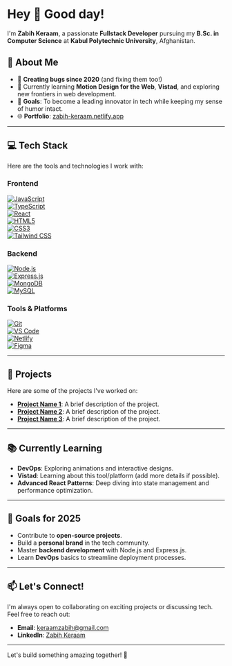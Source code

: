 # Hey 👋 Good day!  

I'm **Zabih Keraam**, a passionate **Fullstack Developer** pursuing my **B.Sc. in Computer Science** at **Kabul Polytechnic University**, Afghanistan.  

## 🚀 About Me  
- 🌱 **Creating bugs since 2020** (and fixing them too!)  
- 🎨 Currently learning **Motion Design for the Web**, **Vistad**, and exploring new frontiers in web development.  
- 🎯 **Goals**: To become a leading innovator in tech while keeping my sense of humor intact.  
- 🌐 **Portfolio**: [zabih-keraam.netlify.app](https://zabih-keraam.netlify.app/)  

---

## 💻 Tech Stack  
Here are the tools and technologies I work with:  

### Frontend  
[![JavaScript](https://img.shields.io/badge/JavaScript-F7DF1E?style=flat-square&logo=javascript&logoColor=black)](https://developer.mozilla.org/en-US/docs/Web/JavaScript)  
[![TypeScript](https://img.shields.io/badge/TypeScript-3178C6?style=flat-square&logo=typescript&logoColor=white)](https://www.typescriptlang.org/)  
[![React](https://img.shields.io/badge/React-61DAFB?style=flat-square&logo=react&logoColor=black)](https://reactjs.org/)  
[![HTML5](https://img.shields.io/badge/HTML5-E34F26?style=flat-square&logo=html5&logoColor=white)](https://www.w3schools.com/html/)  
[![CSS3](https://img.shields.io/badge/CSS3-1572B6?style=flat-square&logo=css3&logoColor=white)](https://www.w3schools.com/css/)  
[![Tailwind CSS](https://img.shields.io/badge/Tailwind_CSS-06B6D4?style=flat-square&logo=tailwind-css&logoColor=white)](https://tailwindcss.com/)  

### Backend  
[![Node.js](https://img.shields.io/badge/Node.js-339933?style=flat-square&logo=node.js&logoColor=white)](https://nodejs.org/)  
[![Express.js](https://img.shields.io/badge/Express.js-000000?style=flat-square&logo=express&logoColor=white)](https://expressjs.com/)  
[![MongoDB](https://img.shields.io/badge/MongoDB-47A248?style=flat-square&logo=mongodb&logoColor=white)](https://www.mongodb.com/)  
[![MySQL](https://img.shields.io/badge/MySQL-4479A1?style=flat-square&logo=mysql&logoColor=white)](https://www.mysql.com/)  

### Tools & Platforms  
[![Git](https://img.shields.io/badge/Git-F05032?style=flat-square&logo=git&logoColor=white)](https://git-scm.com/)  
[![VS Code](https://img.shields.io/badge/VS_Code-007ACC?style=flat-square&logo=visual-studio-code&logoColor=white)](https://code.visualstudio.com/)  
[![Netlify](https://img.shields.io/badge/Netlify-00C7B7?style=flat-square&logo=netlify&logoColor=white)](https://www.netlify.com/)  
[![Figma](https://img.shields.io/badge/Figma-F24E1E?style=flat-square&logo=figma&logoColor=white)](https://www.figma.com/)  

---

## 🌟 Projects  
Here are some of the projects I've worked on:  
- **[Project Name 1](https://example.com)**: A brief description of the project.  
- **[Project Name 2](https://example.com)**: A brief description of the project.  
- **[Project Name 3](https://example.com)**: A brief description of the project.  

---

## 📚 Currently Learning  
- **DevOps**: Exploring animations and interactive designs.  
- **Vistad**: Learning about this tool/platform (add more details if possible).  
- **Advanced React Patterns**: Deep diving into state management and performance optimization.  

---

## 🎯 Goals for 2025  
- Contribute to **open-source projects**.  
- Build a **personal brand** in the tech community.  
- Master **backend development** with Node.js and Express.js.  
- Learn **DevOps** basics to streamline deployment processes.  

---

## 📫 Let's Connect!  
I'm always open to collaborating on exciting projects or discussing tech. Feel free to reach out:  
- **Email**: [keraamzabih@gmail.com](mailto:keraamzabih@gmail.com)  
- **LinkedIn**: [Zabih Keraam](https://af.linkedin.com/in/zabih-keraam)  

---

Let's build something amazing together! 🚀  
